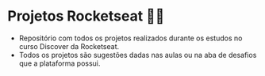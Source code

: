 # Projetos Rocketseat :woman_technologist:

- Repositório com todos os projetos realizados durante os estudos no curso Discover da Rocketseat.
- Todos os projetos são sugestões dadas nas aulas ou na aba de desafios que a plataforma possui.